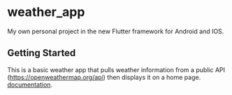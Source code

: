 # weather_app

My own personal project in the new Flutter framework for Android and IOS.

## Getting Started

This is a basic weather app that pulls weather information from a public API (https://openweathermap.org/api) then displays it on a home page.
[documentation](https://flutter.io/).
